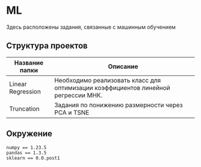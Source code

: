 # ML
Здесь расположены задания, связанные с машинным обучением
## Структура проектов
| Название папки | Описание |
| -------------- | -------- |
| Linear Regression | Необходимо реализовать класс для оптимизации коэффициентов линейной регрессии МНК. |
| Truncation | Задания по понижению размерности через PCA и TSNE |

## Окружение
```
numpy == 1.23.5
pandas == 1.3.5
sklearn == 0.0.post1
```
